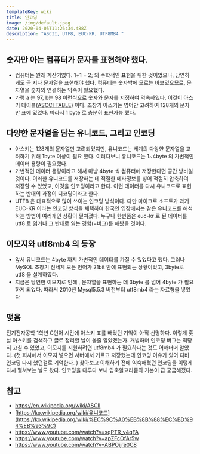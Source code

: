 ```yaml
---
templateKey: wiki
title: 인코딩
image: /img/default.jpeg
date: 2020-04-05T11:26:34.488Z
description: "ASCII, UTF8, EUC-KR, UTF8MB4 "
---
```



## 숫자만 아는 컴퓨터가 문자를 표현해야 했다.

* 컴퓨터는 원래 계산기였다. 1+1 = 2; 의 수학적인 표현을 위한 것이었으나, 당연하게도 곧 지나 문자열을 표현해야 했다. 컴퓨터는 숫자밖에 모르는 바보였으므로, 문자열을 숫자와 연결하는 약속이 필요했다.
* 가령 a 는 97, b는 98 이런식으로 숫자와 문자를 지정하여 약속하였다. 이것이 아스키 테이블([ASCCI TABLE](https://en.wikipedia.org/wiki/ASCII)) 이다. 초창기 아스키는 영어만 고려하여 128개의 문자만 표에 있었다. 따라서 1 byte 로 충분히 표현가능 했다.

## 다양한 문자열을 담는 유니코드, 그리고 인코딩

* 아스키는 128개의 문자열만 고려되었지만, 유니코드는 세계의 다앙햔 문자열을 고려하기 위해 1byte 이상이 필요 했다. 이러다보니 유니코드는 1~4byte 의 가변적인 데이터 용량이 필요했다.
* 가변적인 데이터 용량이라고 해서 마냥 4byte 씩 컴퓨터에 저장한다면 공간 낭비일 것이다. 이러한 유니코드를 저장하는 데 적절한 메타정보를 넣어 적절히 압축하여 저장할 수 있었고, 이것을 인코딩이라고 한다. 이런 데이터를 다시 유니코드로 표현하는 반대의 과정이 디코딩이라고 한다.
* UTF8 은 대표적으로 많이 쓰이는 인코딩 방식이다. 다만 마이크로 소프트가 과거 EUC-KR 이라는 인코딩 방식을 채택하여 한국인 입장에서는 같은 유니코드를 해석하는 방법이 여러개인 상황이 펼쳐졌다. 누구나 한번쯤은 euc-kr 로 된 데이터를 utf8 로 읽거나 그 반대로 읽는 경험(=버그)를 해봤을 것이다.

## 이모지와 utf8mb4 의 등장

* 앞서 유니코드는 4byte 까지 가변적인 데이터를 가질 수 있었다고 했다. 그러나 MySQL 초창기 전세계 모든 언어가 21bit 안에 표현되는 상황이었고, 3byte로 utf8 을 설계하였다.
* 지금은 당연한 이모지로 인해 , 문자열을 표현하는 데 3byte 를 넘어 4byte 가 필요하게 되었다. 따라서 2010년 Mysql5.5.3 버전부터 utf8mb4 라는 자료형을 넣었다

## 맺음

전기전자공학 1학년 C언어 시간에 아스키 표를 배웠던 기억이 아직 선명하다. 이렇게 훗날 아스키를 검색하고 글로 정리할 날이 올줄 알았겠는가. 개발하며 인코딩 버그는 적당히 고칠 수 있었고, 이모지를 지원하려면 utf8mb4 가 필요하다는 것도 어깨너머 알았다. (첫 회사에서 이모지 넣으면 서버에서 거르고 저장했는데 인코딩 이슈가 있어 디비 인코딩 다시 했던걸로 기억한다. ) 찾아보고 이해하기 전에 익숙해졌던 인코딩을 이렇게 다시 펼쳐보는 날도 왔다. 인코딩을 다루다 보니 압축알고리즘의 기본이 급 궁금해졌다.

## 참고

* [](https://en.wikipedia.org/wiki/ASCII)<https://en.wikipedia.org/wiki/ASCII>
* [](https://ko.wikipedia.org/wiki/%EC%9C%A0%EB%8B%88%EC%BD%94%EB%93%9C)[https://ko.wikipedia.org/wiki/유니코드](https://ko.wikipedia.org/wiki/%EC%9C%A0%EB%8B%88%EC%BD%94%EB%93%9C)
* [](https://www.youtube.com/watch?v=sqPTR_v4qFA)<https://www.youtube.com/watch?v=sqPTR_v4qFA>
* [](https://www.youtube.com/watch?v=apZFcOfAr5w)<https://www.youtube.com/watch?v=apZFcOfAr5w>
* [](https://www.youtube.com/watch?v=ABPOjjre0C8)<https://www.youtube.com/watch?v=ABPOjjre0C8>
